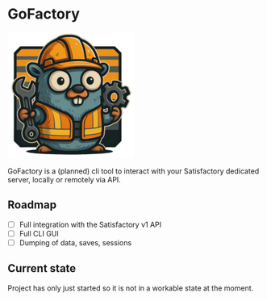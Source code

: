 # GoFactory

<img src="./logo.png" width=250 height =250>

GoFactory is a (planned) cli tool to interact with your Satisfactory dedicated server, locally or remotely via API.

## Roadmap

- [ ] Full integration with the Satisfactory v1 API
- [ ] Full CLI GUI
- [ ] Dumping of data, saves, sessions

## Current state

Project has only just started so it is not in a workable state at the moment.